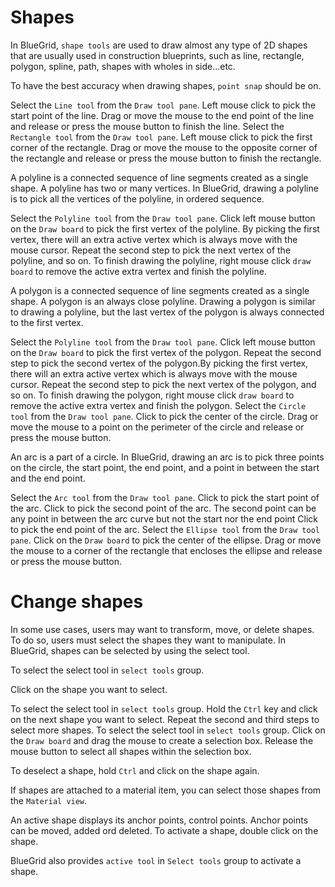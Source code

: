 # Shapes
<p>
In BlueGrid, <code>shape tools</code> are used to draw almost any type of 2D shapes that are usually used in construction blueprints, such as line, rectangle, polygon, spline, path, shapes with wholes in side...etc. 
</p>
<tip>
<p>
To have the best accuracy when drawing shapes, <code>point snap</code> should be on.
</p>
</tip>
<procedure title="Line tool" id="line-tool">
    <step>
        Select the <code>Line tool</code> from the <code>Draw tool pane</code>.
    </step>
    <step>
        Left mouse click to pick the start point of the line.
    </step>
    <step>
        Drag or move the mouse to the end point of the line and release or press the mouse button to finish the line.
    </step>
</procedure>
<procedure title="Rectangle tool" id="rectangle-tool">
    <step>
        Select the <code>Rectangle tool</code> from the <code>Draw tool pane</code>.
    </step>
    <step>
        Left mouse click to pick the first corner of the rectangle.
    </step>
    <step>
        Drag or move the mouse to the opposite corner of the rectangle and release or press the mouse button to finish the rectangle.
    </step>
</procedure>
<procedure title="Polyline tool" id="polyline-tool">
    <p>
    A polyline is a connected sequence of line segments created as a single shape. A polyline has two or many vertices. In BlueGrid, drawing a polyline is to pick all the vertices of the polyline, in ordered sequence.
    </p>
    <step>
    Select the <code>Polyline tool</code> from the <code>Draw tool pane</code>.
    </step>
    <step>
    Click left mouse button on the <code>Draw board</code> to pick the first vertex of the polyline. By picking the first vertex, there will an extra active vertex which is always move with the mouse cursor.
    </step>
    <step>
    Repeat the second step to pick the next vertex of the polyline, and so on.
    </step>
    <step>
    To finish drawing the polyline, right mouse click <code>draw board</code> to remove the active extra vertex and finish the polyline.
    </step>
</procedure>
<procedure title="Polygon tool" id="polygon-tool">
    <p>
        A polygon is a connected sequence of line segments created as a single shape. A polygon is an always close polyline. Drawing a polygon is similar to drawing a polyline, but the last vertex of the polygon is always connected to the first vertex.
    </p>
    <step>
        Select the <code>Polyline tool</code> from the <code>Draw tool pane</code>.
    </step>
    <step>
        Click left mouse button on the <code>Draw board</code> to pick the first vertex of the polygon. 
    </step>
    <step>
        Repeat the second step to pick the second vertex of the polygon.By picking the first vertex, there will an extra active vertex which is always move with the mouse cursor.
    </step>
    <step>
        Repeat the second step to pick the next vertex of the polygon, and so on.
    </step>
    <step>
        To finish drawing the polygon, right mouse click <code>draw board</code> to remove the active extra vertex and finish the polygon.
    </step>
</procedure>
<procedure title="Circle tool" id="circle-tool">
    <step>
        Select the <code>Circle tool</code> from the <code>Draw tool pane</code>.
    </step>
    <step>
        Click  to pick the center of the circle.
    </step>
    <step>
        Drag or move the mouse to a point on the perimeter of the circle and release or press the mouse button.
    </step>
</procedure>

<procedure title="Arc tool" id="arc-tool">
    <p>
        An arc is a part of a circle. In BlueGrid, drawing an arc is to pick three points on the circle, the start point, the end point, and a point in between the start and the end point.
   </p>
    <step>
        Select the <code>Arc tool</code> from the <code>Draw tool pane</code>.
    </step>
    <step>
        Click to pick the start point of the arc.
    </step>
    <step>
        Click  to pick the second point of the arc. The second point can be any point in between the arc curve but not the start nor the end point
    </step>
    <step>
        Click  to pick the end point of the arc.
    </step>
</procedure>

<procedure title="Ellipse tool" id="ellipse-tool">
    <step>
        Select the <code>Ellipse tool</code> from the <code>Draw tool pane</code>.
    </step>
    <step>
        Click on the <code>Draw board</code> to pick the center of the ellipse.
    </step>
    <step>
        Drag or move the mouse to a corner of the rectangle that encloses the ellipse and release or press the mouse button.
    </step>
</procedure>

# Change shapes
<p>
    In some use cases, users may want to transform, move, or delete shapes. To do so, users must select the shapes they want to manipulate. In BlueGrid, shapes can be selected by using the select tool.
</p>
<procedure title="Select shapes">
    <procedure title="Select single shape" id="select-single-shape">
        <step>
            <p>
            To select the select tool in <code>select tools</code> group.
            </p>
        </step>
        <step>
            <p>
            Click on the shape you want to select.
            </p>
        </step>
    </procedure>
    <procedure title="Select multiple shapes by picking" id="select-multiple-shapes-by-picking">
        <step>
            To select the select tool in <code>select tools</code> group.
        </step>
        <step>
            Hold the <code>Ctrl</code> key and click on the next shape you want to select.
        </step>
        <step>
            Repeat the second and third steps to select more shapes.
        </step>
    </procedure>
    <procedure title="Select multiple shapes by selection box" id="select-multiple-shapes">
        <step>
            To select the select tool in <code>select tools</code> group.
        </step>
        <step>
            Click on the <code>Draw board</code> and drag the mouse to create a selection box.
        </step>
        <step>
            Release the mouse button to select all shapes within the selection box.
        </step>
    </procedure>
    <tip>
        <p>
            To deselect a shape, hold <code>Ctrl</code> and click on the shape again.
        </p>
    </tip>
    <tip>
        <p>
            If shapes are attached to a material item, you can select those shapes from the <code>Material view</code>.
        </p>
    </tip>
    

</procedure>
<procedure title="Activate a shape" id="activate-a-shape">
<p>
An active shape displays its anchor points, control points. Anchor points can be moved, added ord deleted. 
To activate a shape, double click on the shape.
</p>
<tip>
BlueGrid also provides <code>active tool</code> in <code>Select tools</code> group to activate a shape. 
</tip>
</procedure>

